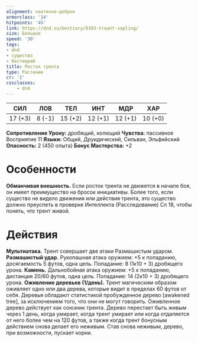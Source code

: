 ```yaml
---
alignment: хаотично-доброе
armorclass: '14'
hitpoints: '45'
link: https://dnd.su/bestiary/8393-treant-sapling/
size: Большое
speed: '30'
tags:
- dnd
- существо
- бестиарий
title: Росток трента
type: Растение
cr: '2'
cssclasses:
    - dnd
---
```



| СИЛ | ЛОВ | ТЕЛ | ИНТ | МДР | ХАР |
|---|---|---|---|---|---|
| 17 (+3) | 8 (-1) | 15 (+2) | 12 (+1) | 12 (+1) | 10 (+0) |
**Сопротивление Урону:** дробящий, колющий
**Чувства:** пассивное Восприятие 11
**Языки:** Общий, Друидический, Сильван, Эльфийский
**Опасность:** 2 (450 опыта)
**Бонус Мастерства:** +2


# Особенности
**Обманчивая внешность.** Если росток трента не движется в начале боя, он имеет преимущество на бросок инициативы. Более того, если существо не видело движения или действия трента, это существо должно преуспеть в проверке Интеллекта (Расследование) Сл 18, чтобы понять, что трент живой.


# Действия
**Мультиатака.** Трент совершает две атаки Размашистым ударом.
**Размашистый удар.** Рукопашная атака оружием: +5 к попаданию, досягаемость 5 футов, одна цель. Попадание: 8 (1к10 + 3) дробящего урона.
**Камень.** Дальнобойная атака оружием: +5 к попаданию, дистанция 20/60 футов, одна цель. Попадание: 14 (2к10 + 3) дробящего урона.
**Оживление деревьев (1/день).** Трент магическим образом оживляет одно или два дерева, которые видит в пределах 60 футов от себя. Деревья обладают статистикой пробужденное дерево [awakened tree], за исключением того, что они не могут говорить. Оживленное дерево действует как союзник трента. Дерево перестает быть живым через 1 день, когда умирает, когда трент умирает или когда отдаляется от него более чем на 120 футов, а также когда трент бонусным действием снова делает его неживым. Став снова неживым, дерево, при возможности, пускает корни.